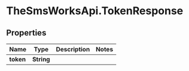# TheSmsWorksApi.TokenResponse

## Properties
Name | Type | Description | Notes
------------ | ------------- | ------------- | -------------
**token** | **String** |  | 


